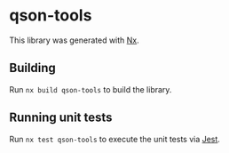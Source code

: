# qson-tools

This library was generated with [Nx](https://nx.dev).

## Building

Run `nx build qson-tools` to build the library.

## Running unit tests

Run `nx test qson-tools` to execute the unit tests via [Jest](https://jestjs.io).

